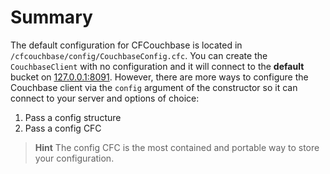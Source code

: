 # Summary

The default configuration for CFCouchbase is located in `/cfcouchbase/config/CouchbaseConfig.cfc`. You can create the `CouchbaseClient` with no configuration and it will connect to the **default** bucket on [127.0.0.1:8091](http://127.0.0.1:8091). However, there are more ways to configure the Couchbase client via the `config` argument of the constructor so it can connect to your server and options of choice:

1. Pass a config structure
2. Pass a config CFC

> **Hint** The config CFC is the most contained and portable way to store your configuration.

